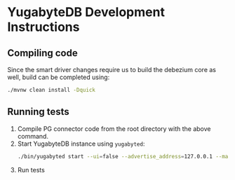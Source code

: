 # YugabyteDB Development Instructions

## Compiling code

Since the smart driver changes require us to build the debezium core as well, build can be completed using:

```bash
./mvnw clean install -Dquick
```

## Running tests

1. Compile PG connector code from the root directory with the above command.
2. Start YugabyteDB instance using `yugabyted`:
   ```bash
   ./bin/yugabyted start --ui=false --advertise_address=127.0.0.1 --master_flags="yb_enable_cdc_consistent_snapshot_streams=true,allowed_preview_flags_csv={yb_enable_cdc_consistent_snapshot_streams,ysql_yb_enable_replication_commands},ysql_yb_enable_replication_commands=true,ysql_TEST_enable_replication_slot_consumption=true" --tserver_flags="allowed_preview_flags_csv={yb_enable_cdc_consistent_snapshot_streams,ysql_yb_enable_replication_commands},ysql_yb_enable_replication_commands=true,yb_enable_cdc_consistent_snapshot_streams=true,ysql_TEST_enable_replication_slot_consumption=true,ysql_cdc_active_replication_slot_window_ms=0,ysql_sequence_cache_method=server"
   ```
3. Run tests 